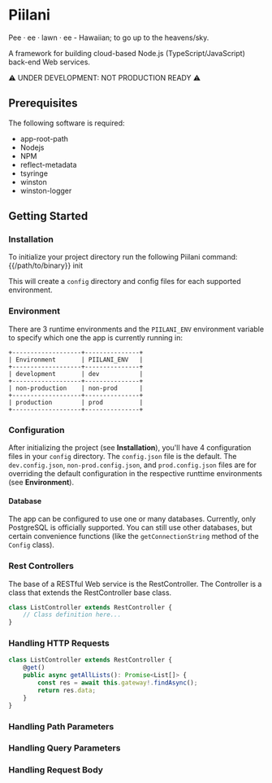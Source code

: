 Piilani
=======
Pee ‧ ee ‧ lawn ‧ ee - Hawaiian; to go up to the heavens/sky.

A framework for building cloud-based Node.js (TypeScript/JavaScript)
back-end Web services.

⚠️ UNDER DEVELOPMENT: NOT PRODUCTION READY ⚠️

Prerequisites
-------------
The following software is required:

* app-root-path
* Nodejs
* NPM
* reflect-metadata
* tsyringe
* winston
* winston-logger

Getting Started
---------------

### Installation

To initialize your project directory run the following Piilani command:
{{/path/to/binary}} init

This will create a `config` directory and config files for each supported
environment.

### Environment
There are 3 runtime environments and the `PIILANI_ENV` environment variable to
specify which one the app is currently running in:

```
+-------------------+---------------+
| Environment       | PIILANI_ENV   |
+-------------------+---------------+
| development       | dev           |
+-------------------+---------------+
| non-production    | non-prod      |
+-------------------+---------------+
| production        | prod          |
+-------------------+---------------+
```


### Configuration
After initializing the project (see **Installation**), you'll have 4
configuration files in your `config` directory. The `config.json` file is the
default. The `dev.config.json`, `non-prod.config.json`, and `prod.config.json`
files are for overriding the default configuration in the respective runttime
environments (see **Environment**).


#### Database
The app can be configured to use one or many databases. Currently, only
PostgreSQL is officially supported. You can still use other databases, but
certain convenience functions (like the `getConnectionString` method of the
`Config` class).


### Rest Controllers
The base of a RESTful Web service is the RestController. The Controller
is a class that extends the RestController base class.

```TypeScript
class ListController extends RestController {
    // Class definition here...
}
```

### Handling HTTP Requests

```TypeScript
class ListController extends RestController {
    @get()
    public async getAllLists(): Promise<List[]> {
        const res = await this.gateway!.findAsync();
        return res.data;
    }
}
```

### Handling Path Parameters

### Handling Query Parameters

### Handling Request Body
